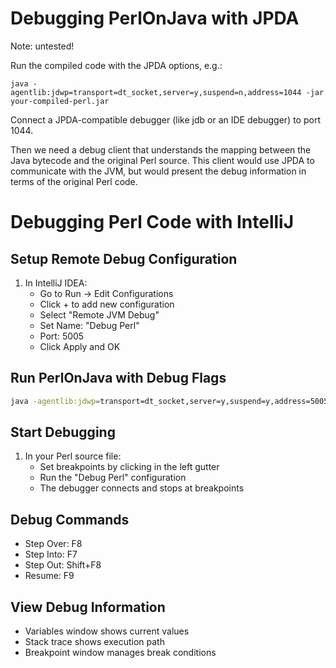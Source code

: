 # Debugging PerlOnJava with JPDA

Note: untested!

Run the compiled code with the JPDA options, e.g.:

```
java -agentlib:jdwp=transport=dt_socket,server=y,suspend=n,address=1044 -jar your-compiled-perl.jar
```

Connect a JPDA-compatible debugger (like jdb or an IDE debugger) to port 1044.

Then we need a debug client that understands the mapping between the Java bytecode and the original Perl source.
This client would use JPDA to communicate with the JVM, but would present the debug information in terms of the original Perl code.

# Debugging Perl Code with IntelliJ

## Setup Remote Debug Configuration

1. In IntelliJ IDEA:
   - Go to Run -> Edit Configurations
   - Click + to add new configuration
   - Select "Remote JVM Debug"
   - Set Name: "Debug Perl"
   - Port: 5005
   - Click Apply and OK

## Run PerlOnJava with Debug Flags

```bash
java -agentlib:jdwp=transport=dt_socket,server=y,suspend=y,address=5005 -jar target/perlonjava-1.0-SNAPSHOT.jar myscript.pl
```

## Start Debugging

1. In your Perl source file:
   - Set breakpoints by clicking in the left gutter
   - Run the "Debug Perl" configuration
   - The debugger connects and stops at breakpoints

## Debug Commands

- Step Over: F8
- Step Into: F7
- Step Out: Shift+F8
- Resume: F9

## View Debug Information

- Variables window shows current values
- Stack trace shows execution path
- Breakpoint window manages break conditions


